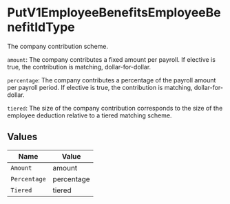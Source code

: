 # PutV1EmployeeBenefitsEmployeeBenefitIdType

The company contribution scheme.

`amount`: The company contributes a fixed amount per payroll. If elective is true, the contribution is matching, dollar-for-dollar.

`percentage`: The company contributes a percentage of the payroll amount per payroll period. If elective is true, the contribution is matching, dollar-for-dollar.

`tiered`: The size of the company contribution corresponds to the size of the employee deduction relative to a tiered matching scheme.


## Values

| Name         | Value        |
| ------------ | ------------ |
| `Amount`     | amount       |
| `Percentage` | percentage   |
| `Tiered`     | tiered       |